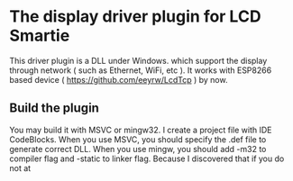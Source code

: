 # The display driver plugin for LCD Smartie

This driver plugin is a DLL under Windows. which support the display through network ( such as Ethernet, WiFi, etc ). It works with ESP8266 based device ( https://github.com/eeyrw/LcdTcp ) by now.
## Build the plugin
You may build it with MSVC or mingw32. I create a project file with IDE CodeBlocks. When you use MSVC, you should specify the .def file to generate correct DLL. When you use mingw, you should add -m32 to compiler flag and -static to linker flag. Because I discovered that if you do not at

<!--stackedit_data:
eyJoaXN0b3J5IjpbLTE2NTgyMTUwNDJdfQ==
-->